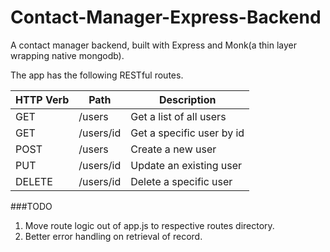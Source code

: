 Contact-Manager-Express-Backend
===============================

A contact manager backend, built with Express and Monk(a thin layer wrapping native mongodb). 

The app has the following RESTful routes. 

HTTP Verb | Path | Description
---  | --- | ---
GET  | /users | Get a list of all users
GET  | /users/id | Get a specific user by id
POST | /users | Create a new user
PUT | /users/id | Update an existing user
DELETE | /users/id | Delete a specific user

###TODO
1. Move route logic out of app.js to respective routes directory.
2. Better error handling on retrieval of record.

